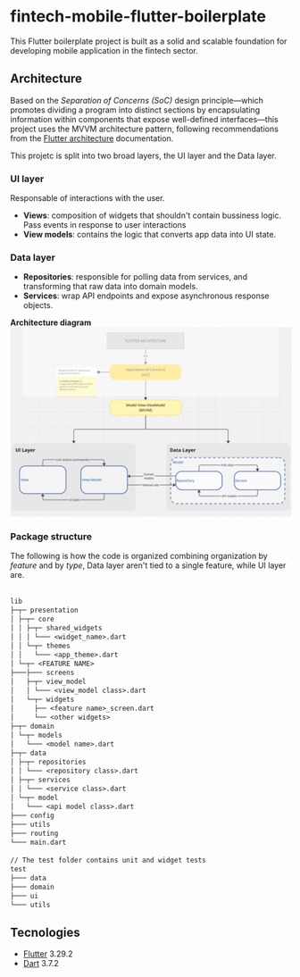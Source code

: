 # fintech-mobile-flutter-boilerplate

This Flutter boilerplate project is built as a solid and scalable foundation for developing mobile application in the fintech sector.

## Architecture

Based on the *Separation of Concerns (SoC)* design principle—which promotes dividing a program into distinct sections by encapsulating information within components that expose well-defined interfaces—this project uses the MVVM architecture pattern, following recommendations from the [Flutter architecture](https://docs.flutter.dev/app-architecture/guide) documentation.

This projetc is split into two broad layers, the UI layer and the Data layer.

### UI layer
  Responsable of interactions with the user. 

  * **Views**: composition of widgets that shouldn't contain bussiness logic. Pass events in response to user interactions
  * **View models**: contains the logic that converts app data into UI state.

### Data layer

  * **Repositories**: responsible for polling data from services, and transforming that raw data into domain models.
  * **Services**: wrap API endpoints and expose asynchronous response objects.

**Architecture diagram**
![Architecture diagram](/assets/architecture_app.png)

### Package structure

The following is how the code is organized combining organization by *feature* and by *type*, Data layer aren't tied to a single feature, while UI layer are.

```

lib
├─┬─ presentation
│ ├─┬─ core
│ │ ├─┬─ shared_widgets
│ │ │ └─── <widget_name>.dart
│ │ └─┬─ themes
│ │   └─── <app_theme>.dart
│ └─┬─ <FEATURE NAME>
├───├─── screens
│   ├─┬─ view_model
│   │ └─── <view_model class>.dart
│   └─┬─ widgets
│     ├── <feature name>_screen.dart
│     └── <other widgets>
├─┬─ domain
│ └─┬─ models
│   └─── <model name>.dart
├─┬─ data
│ ├─┬─ repositories
│ │ └─── <repository class>.dart
│ ├─┬─ services
│ │ └─── <service class>.dart
│ └─┬─ model
│   └─── <api model class>.dart
├─── config
├─── utils
├─── routing
└─── main.dart

// The test folder contains unit and widget tests
test
├─── data
├─── domain
├─── ui
└─── utils

```

## Tecnologies
  - [Flutter](https://flutter.dev/) 3.29.2
  - [Dart](https://dart.dev/) 3.7.2